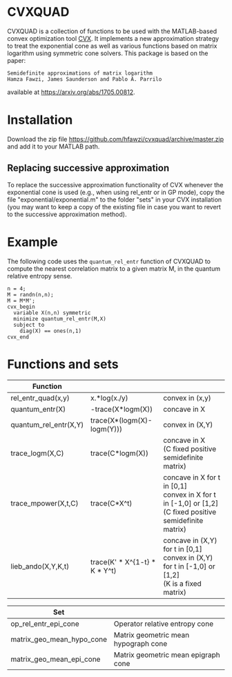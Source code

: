 # CVXQUAD

CVXQUAD is a collection of functions to be used with the MATLAB-based convex optimization tool [CVX](http://www.cvxr.com/cvx/). It implements a new approximation strategy to treat the exponential cone as well as various functions based on matrix logarithm using symmetric cone solvers. This package is based on the paper:

```
Semidefinite approximations of matrix logarithm
Hamza Fawzi, James Saunderson and Pablo A. Parrilo
```

available at https://arxiv.org/abs/1705.00812.

# Installation

Download the zip file https://github.com/hfawzi/cvxquad/archive/master.zip and add it to your MATLAB path.

## Replacing successive approximation
To replace the successive approximation functionality of CVX whenever the exponential cone is used (e.g., when using rel_entr or in GP mode), copy the file "exponential/exponential.m" to the folder "sets" in your CVX installation (you may want to keep a copy of the existing file in case you want to revert to the successive approximation method).

# Example

The following code uses the ```quantum_rel_entr``` function of CVXQUAD to compute the nearest correlation matrix to a given matrix M, in the quantum relative entropy sense.

```
n = 4;
M = randn(n,n);
M = M*M';
cvx_begin
  variable X(n,n) symmetric
  minimize quantum_rel_entr(M,X)
  subject to
    diag(X) == ones(n,1)
cvx_end
```

# Functions and sets

| Function | | |
| --- | --- | --- |
| rel_entr_quad(x,y) | x.*log(x./y) | convex in (x,y) |
| quantum_entr(X) | -trace(X*logm(X)) | concave in X |
| quantum_rel_entr(X,Y) | trace(X*(logm(X)-logm(Y))) | convex in (X,Y) |
| trace_logm(X,C) | trace(C*logm(X)) | concave in X<br />(C fixed positive semidefinite matrix) |
| trace_mpower(X,t,C) | trace(C*X^t) |  concave in X for t in [0,1]<br /> convex in X for t in [-1,0] or [1,2]<br />(C fixed positive semidefinite matrix) |
| lieb_ando(X,Y,K,t) | trace(K' \* X^{1-t} \* K \* Y^t) |  concave in (X,Y) for t in [0,1]<br /> convex in (X,Y) for t in [-1,0] or [1,2]<br /> (K is a fixed matrix)|

| Set | |
| --- | --- |
| op_rel_entr_epi_cone | Operator relative entropy cone |
| matrix_geo_mean_hypo_cone | Matrix geometric mean hypograph cone |
| matrix_geo_mean_epi_cone | Matrix geometric mean epigraph cone |
